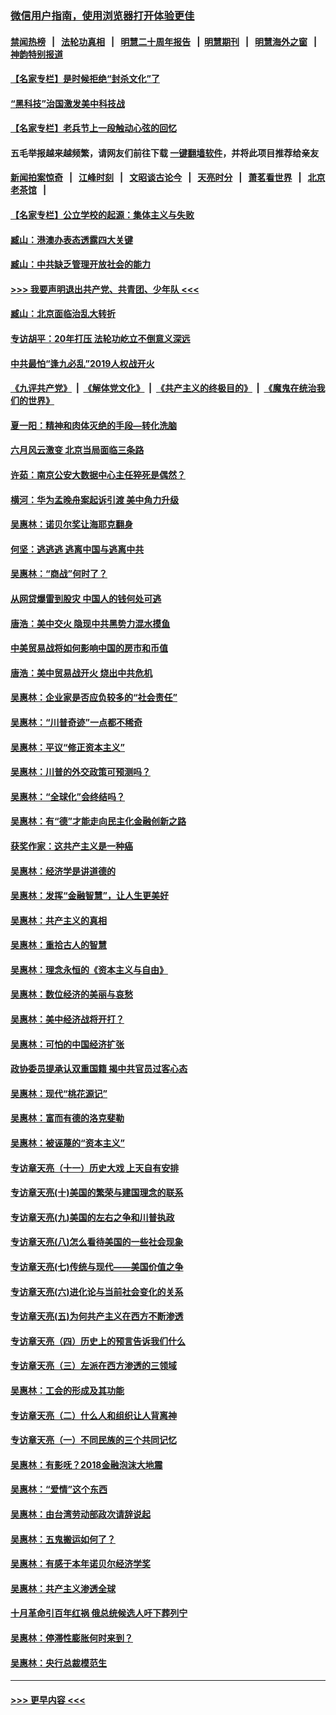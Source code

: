 ### [微信用户指南，使用浏览器打开体验更佳](https://github.com/gfw-breaker/banned-news1/blob/master/indexes/wechat-guide.md?t=0)
#### [禁闻热榜](热点新闻.md?t=0)  &nbsp;&nbsp;|&nbsp;&nbsp; [法轮功真相](https://github.com/gfw-breaker/truth/blob/master/README.md?t=0) &nbsp;&nbsp;|&nbsp;&nbsp; [明慧二十周年报告](https://github.com/gfw-breaker/mh-reports/blob/master/README.md?t=0) &nbsp;&nbsp;|&nbsp;&nbsp;[明慧期刊](https://github.com/gfw-breaker/mh-qikan) &nbsp;&nbsp;|&nbsp;&nbsp; [明慧海外之窗](https://github.com/gfw-breaker/mh-news/blob/master/README.md?t=0) &nbsp;&nbsp;|&nbsp;&nbsp; [神韵特别报道](https://github.com/gfw-breaker/mh-news/blob/master/shenyun.md?t=0)
#### [【名家专栏】是时候拒绝“封杀文化”了](../pages/nsc423/n11814093.md?t=02141355) 
#### [“黑科技”治国激发美中科技战](../pages/nsc423/n11638056.md?t=02141355) 
#### [【名家专栏】老兵节上一段触动心弦的回忆](../pages/nsc423/n11646016.md?t=02141355) 
#### 五毛举报越来越频繁，请网友们前往下载 [一键翻墙软件](https://github.com/gfw-breaker/ssr-accounts)，并将此项目推荐给亲友
#### [新闻拍案惊奇](https://github.com/gfw-breaker/banned-news1/blob/master/pages/link4.md) &nbsp;&nbsp;|&nbsp;&nbsp; [江峰时刻](https://github.com/gfw-breaker/banned-news1/blob/master/pages/link4.md) &nbsp;&nbsp;|&nbsp;&nbsp; [文昭谈古论今](https://github.com/gfw-breaker/banned-news1/blob/master/pages/link4.md) &nbsp;&nbsp;|&nbsp;&nbsp; [天亮时分](https://github.com/gfw-breaker/banned-news1/blob/master/pages/link4.md) &nbsp;&nbsp;|&nbsp;&nbsp; [萧茗看世界](https://github.com/gfw-breaker/banned-news1/blob/master/pages/link4.md) &nbsp;&nbsp;|&nbsp;&nbsp; [北京老茶馆](https://github.com/gfw-breaker/banned-news1/blob/master/pages/link4.md) &nbsp;&nbsp;|&nbsp;&nbsp; 
#### [【名家专栏】公立学校的起源：集体主义与失败](../pages/nsc423/n11601833.md?t=02141355) 
#### [臧山：港澳办表态透露四大关键](../pages/nsc423/n11421628.md?t=02141355) 
#### [臧山：中共缺乏管理开放社会的能力](../pages/nsc423/n11407457.md?t=02141355) 
#### [>>> 我要声明退出共产党、共青团、少年队 <<<](https://github.com/begood0513/goodnews/blob/master/quit/letter.md) 
#### [臧山：北京面临治乱大转折](../pages/nsc423/n11406895.md?t=02141355) 
#### [专访胡平：20年打压 法轮功屹立不倒意义深远](../pages/nsc423/n11398800.md?t=02141355) 
#### [中共最怕“逢九必乱”2019人权战开火](../pages/nsc423/n11385248.md?t=02141355) 
#### [《九评共产党》](https://github.com/begood0513/9ping.md/blob/master/README.md) &nbsp;|&nbsp; [《解体党文化》](../../../../jtdwh.md/blob/master/README.md)  &nbsp;|&nbsp; [《共产主义的终极目的》](../../../../gczydzjmd.md/blob/master/README.md) &nbsp;|&nbsp; [《魔鬼在统治我们的世界》](../../../../mgztzwmdsj.md/blob/master/README.md) 
#### [夏一阳：精神和肉体灭绝的手段—转化洗脑](../pages/nsc423/n11368250.md?t=02141355) 
#### [六月风云激变 北京当局面临三条路](../pages/nsc423/n11313668.md?t=02141355) 
#### [许茹：南京公安大数据中心主任猝死是偶然？](../pages/nsc423/n11064744.md?t=02141355) 
#### [横河：华为孟晚舟案起诉引渡 美中角力升级](../pages/nsc423/n11027230.md?t=02141355) 
#### [吴惠林：诺贝尔奖让海耶克翻身](../pages/nsc423/n10890049.md?t=02141355) 
#### [何坚：逃逃逃 逃离中国与逃离中共](../pages/nsc423/n10592891.md?t=02141355) 
#### [吴惠林：“商战”何时了？](../pages/nsc423/n10573558.md?t=02141355) 
#### [从网贷爆雷到股灾 中国人的钱何处可逃](../pages/nsc423/n10572800.md?t=02141355) 
#### [唐浩：美中交火 隐现中共黑势力混水摸鱼](../pages/nsc423/n10544040.md?t=02141355) 
#### [中美贸易战将如何影响中国的房市和币值](../pages/nsc423/n10543697.md?t=02141355) 
#### [唐浩：美中贸易战开火 烧出中共危机](../pages/nsc423/n10540126.md?t=02141355) 
#### [吴惠林：企业家是否应负较多的“社会责任”](../pages/nsc423/n10535022.md?t=02141355) 
#### [吴惠林：“川普奇迹”一点都不稀奇](../pages/nsc423/n10512808.md?t=02141355) 
#### [吴惠林：平议“修正资本主义”](../pages/nsc423/n10495724.md?t=02141355) 
#### [吴惠林：川普的外交政策可预测吗？](../pages/nsc423/n10462387.md?t=02141355) 
#### [吴惠林：“全球化”会终结吗？](../pages/nsc423/n10452838.md?t=02141355) 
#### [吴惠林：有“德”才能走向民主化金融创新之路](../pages/nsc423/n10432292.md?t=02141355) 
#### [获奖作家：这共产主义是一种癌](../pages/nsc423/n10431541.md?t=02141355) 
#### [吴惠林：经济学是讲道德的](../pages/nsc423/n10398014.md?t=02141355) 
#### [吴惠林：发挥“金融智慧”，让人生更美好](../pages/nsc423/n10375019.md?t=02141355) 
#### [吴惠林：共产主义的真相](../pages/nsc423/n10351394.md?t=02141355) 
#### [吴惠林：重拾古人的智慧](../pages/nsc423/n10337691.md?t=02141355) 
#### [吴惠林：理念永恒的《资本主义与自由》](../pages/nsc423/n10316274.md?t=02141355) 
#### [吴惠林：数位经济的美丽与哀愁](../pages/nsc423/n10292946.md?t=02141355) 
#### [吴惠林：美中经济战将开打？](../pages/nsc423/n10258825.md?t=02141355) 
#### [吴惠林：可怕的中国经济扩张](../pages/nsc423/n10219147.md?t=02141355) 
#### [政协委员提承认双重国籍 揭中共官员过客心态](../pages/nsc423/n10208809.md?t=02141355) 
#### [吴惠林：现代“桃花源记”](../pages/nsc423/n10185234.md?t=02141355) 
#### [吴惠林：富而有德的洛克斐勒](../pages/nsc423/n10142264.md?t=02141355) 
#### [吴惠林：被诬蔑的“资本主义”](../pages/nsc423/n10124816.md?t=02141355) 
#### [专访章天亮（十一）历史大戏 上天自有安排](../pages/nsc423/n10094905.md?t=02141355) 
#### [专访章天亮(十)美国的繁荣与建国理念的联系](../pages/nsc423/n10094899.md?t=02141355) 
#### [专访章天亮(九)美国的左右之争和川普执政](../pages/nsc423/n10094889.md?t=02141355) 
#### [专访章天亮(八)怎么看待美国的一些社会现象](../pages/nsc423/n10094857.md?t=02141355) 
#### [专访章天亮(七)传统与现代——美国价值之争](../pages/nsc423/n10093140.md?t=02141355) 
#### [专访章天亮(六)进化论与当前社会变化的关系](../pages/nsc423/n10092036.md?t=02141355) 
#### [专访章天亮(五)为何共产主义在西方不断渗透](../pages/nsc423/n10083620.md?t=02141355) 
#### [专访章天亮（四）历史上的预言告诉我们什么](../pages/nsc423/n10083606.md?t=02141355) 
#### [专访章天亮（三）左派在西方渗透的三领域](../pages/nsc423/n10081115.md?t=02141355) 
#### [吴惠林：工会的形成及其功能](../pages/nsc423/n10080633.md?t=02141355) 
#### [专访章天亮（二）什么人和组织让人背离神](../pages/nsc423/n10076637.md?t=02141355) 
#### [专访章天亮（一）不同民族的三个共同记忆](../pages/nsc423/n10074188.md?t=02141355) 
#### [吴惠林：有影呒？2018金融泡沫大地震](../pages/nsc423/n10040534.md?t=02141355) 
#### [吴惠林：“爱情”这个东西](../pages/nsc423/n10019423.md?t=02141355) 
#### [吴惠林：由台湾劳动部政次请辞说起](../pages/nsc423/n9979679.md?t=02141355) 
#### [吴惠林：五鬼搬运如何了？](../pages/nsc423/n9925338.md?t=02141355) 
#### [吴惠林：有感于本年诺贝尔经济学奖](../pages/nsc423/n9871883.md?t=02141355) 
#### [吴惠林：共产主义渗透全球](../pages/nsc423/n9812748.md?t=02141355) 
#### [十月革命引百年红祸 俄总统候选人吁下葬列宁](../pages/nsc423/n9810182.md?t=02141355) 
#### [吴惠林：停滞性膨胀何时来到？](../pages/nsc423/n9764136.md?t=02141355) 
#### [吴惠林：央行总裁模范生](../pages/nsc423/n9728134.md?t=02141355) 

----
#### [ >>> 更早内容 <<< ](../indexes/nsc423-earlier.md)
